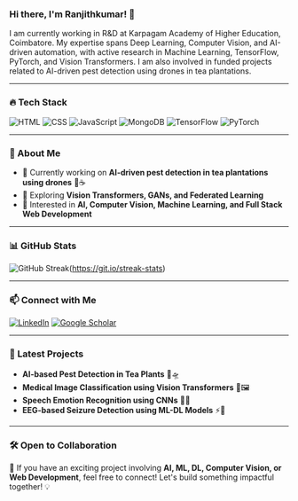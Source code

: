 ### Hi there, I'm Ranjithkumar! 👋

I am currently working in R&D at Karpagam Academy of Higher Education, Coimbatore. My expertise spans Deep Learning, Computer Vision, and AI-driven automation, with active research in Machine Learning, TensorFlow, PyTorch, and Vision Transformers. I am also involved in funded projects related to AI-driven pest detection using drones in tea plantations.

---

### 🔥 Tech Stack

![HTML](https://img.shields.io/badge/HTML5-%23E34F26.svg?style=for-the-badge&logo=html5&logoColor=white)
![CSS](https://img.shields.io/badge/CSS3-%231572B6.svg?style=for-the-badge&logo=css3&logoColor=white)
![JavaScript](https://img.shields.io/badge/JavaScript-%23F7DF1E.svg?style=for-the-badge&logo=javascript&logoColor=black)
![MongoDB](https://img.shields.io/badge/MongoDB-%2347A248.svg?style=for-the-badge&logo=mongodb&logoColor=white)
![TensorFlow](https://img.shields.io/badge/TensorFlow-%23FF6F00.svg?style=for-the-badge&logo=tensorflow&logoColor=white)
![PyTorch](https://img.shields.io/badge/PyTorch-%23EE4C2C.svg?style=for-the-badge&logo=pytorch&logoColor=white)

---

### 🚀 About Me
- 🔭 Currently working on **AI-driven pest detection in tea plantations using drones** 📡☕
- 🌱 Exploring **Vision Transformers, GANs, and Federated Learning**
- 🎯 Interested in **AI, Computer Vision, Machine Learning, and Full Stack Web Development**

---

### 📊 GitHub Stats
![GitHub Streak](https://github-readme-streak-stats.herokuapp.com?user=ran0707)(https://git.io/streak-stats)


---

### 📫 Connect with Me
[![LinkedIn](https://img.shields.io/badge/LinkedIn-%230077B5.svg?style=for-the-badge&logo=linkedin&logoColor=white)](www.linkedin.com/in/ranjithkumar2213)
[![Google Scholar](https://img.shields.io/badge/GoogleScholar-%234285F4.svg?style=for-the-badge&logo=googlescholar&logoColor=white)]([https://scholar.google.com/citations?user=your-id](https://scholar.google.com/citations?user=Pr6plXQAAAAJ&hl=en))

---

### 🎯 Latest Projects
- **AI-based Pest Detection in Tea Plants** 🌱🛸
- **Medical Image Classification using Vision Transformers** 🏥🖼️
- **Speech Emotion Recognition using CNNs** 🎤🧠
- **EEG-based Seizure Detection using ML-DL Models** ⚡🧠

---

### 🛠️ Open to Collaboration
🚀 If you have an exciting project involving **AI, ML, DL, Computer Vision, or Web Development**, feel free to connect! Let's build something impactful together! 💡

